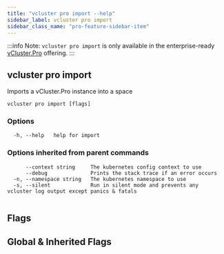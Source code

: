 ```yaml
---
title: "vcluster pro import --help"
sidebar_label: vcluster pro import
sidebar_class_name: "pro-feature-sidebar-item"
---
```


:::info Note:
`vcluster pro import` is only available in the enterprise-ready [vCluster.Pro](https://vcluster.pro) offering.
:::

## vcluster pro import

Imports a vCluster.Pro instance into a space

```
vcluster pro import [flags]
```

### Options

```
  -h, --help   help for import
```

### Options inherited from parent commands

```
      --context string     The kubernetes config context to use
      --debug              Prints the stack trace if an error occurs
  -n, --namespace string   The kubernetes namespace to use
  -s, --silent             Run in silent mode and prevents any vcluster log output except panics & fatals
```

```

```


## Flags
## Global & Inherited Flags